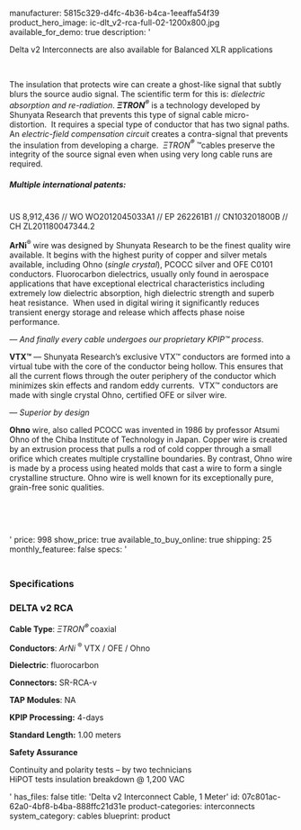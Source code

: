 manufacturer: 5815c329-d4fc-4b36-b4ca-1eeaffa54f39
product_hero_image: ic-dlt_v2-rca-full-02-1200x800.jpg
available_for_demo: true
description: '<p>Delta v2 Interconnects are also available for Balanced XLR applications &nbsp;</p><p><br></p><p>The insulation that protects wire can create a ghost-like signal that subtly blurs the source audio signal. The scientific term for this is:&nbsp;<i>dielectric absorption and re-radiation</i>.&nbsp;<b><i>ΞTRON<sup>®</sup></i></b>&nbsp;is a technology developed by Shunyata Research that prevents this type of signal cable micro-distortion.&nbsp;&nbsp;It&nbsp;requires a special type of conductor that has two signal paths. An&nbsp;<i>electric-field compensation circuit</i>&nbsp;creates a contra-signal that prevents the insulation from developing a charge.&nbsp;&nbsp;<i>ΞTRON<b><sup>®</sup></b>&nbsp;</i>™cables preserve the integrity of the source signal even when using very long cable runs are required.</p><h5>Multiple international patents:</h5><p><br>US 8,912,436 // WO WO2012045033A1 // EP 262261B1 // CN103201800B // CH ZL201180047344.2</p><p><strong>‌‌ArNi</strong><sup>®&nbsp;</sup>wire was designed by Shunyata Research to be the finest quality wire available. It begins with the highest purity of copper and silver metals available, including Ohno (<em>single crystal</em>), PCOCC silver and OFE C0101 conductors.&nbsp;Fluorocarbon dielectrics, usually only found in aerospace applications that have exceptional electrical characteristics including extremely low dielectric absorption, high dielectric strength and superb heat resistance.&nbsp;&nbsp;When used in digital wiring it significantly reduces transient energy storage and release which affects phase noise performance.</p><p><i>— And finally every cable undergoes our proprietary KPIP™ process</i>.</p><p><strong>VTX™</strong>&nbsp;— Shunyata Research’s exclusive VTX™ conductors are formed into a virtual tube with the core of the conductor being hollow. This ensures that all the current flows through the outer periphery of the conductor which minimizes skin effects and random eddy currents.&nbsp; VTX™ conductors are made with single crystal Ohno, certified OFE or silver wire.</p><p>—&nbsp;<i>Superior by design</i></p><p>‌<strong>Ohno</strong>&nbsp;wire, also called ‌PCOCC was invented in 1986 by professor Atsumi ‌Ohno of the Chiba Institute of Technology in Japan. Copper wire is created by an extrusion process that pulls a rod of cold copper through a small orifice which creates multiple crystalline boundaries. By contrast, ‌‌Ohno wire is made by a process using heated molds that cast a wire to form a single crystalline structure. ‌‌Ohno wire is well known for its exceptionally pure, grain-free sonic qualities.</p><p><br></p><p><br></p>'
price: 998
show_price: true
available_to_buy_online: true
shipping: 25
monthly_featuree: false
specs: '<h3><br>Specifications</h3><h3>DELTA v2 RCA</h3><p><strong>Cable Type</strong>:&nbsp;<i>ΞTRON<b><sup>®&nbsp;</sup></b></i>coaxial</p><p><strong>Conductors</strong>:&nbsp;<i>ArNi&nbsp;</i><sup>®</sup>&nbsp;VTX / OFE / Ohno</p><p><strong>Dielectric</strong>: fluorocarbon</p><p><strong>Connectors:</strong>&nbsp;SR-RCA-v</p><p><strong>TAP Modules</strong>: NA</p><p><strong>KPIP Processing:</strong>&nbsp;4-days</p><p><strong>Standard Length:</strong>&nbsp;1.00 meters</p><p><strong>Safety Assurance</strong></p><p>Continuity and polarity tests – by two technicians<br>HiPOT tests insulation breakdown @ 1,200 VAC</p>'
has_files: false
title: 'Delta v2 Interconnect Cable, 1 Meter'
id: 07c801ac-62a0-4bf8-b4ba-888ffc21d31e
product-categories: interconnects
system_category: cables
blueprint: product
